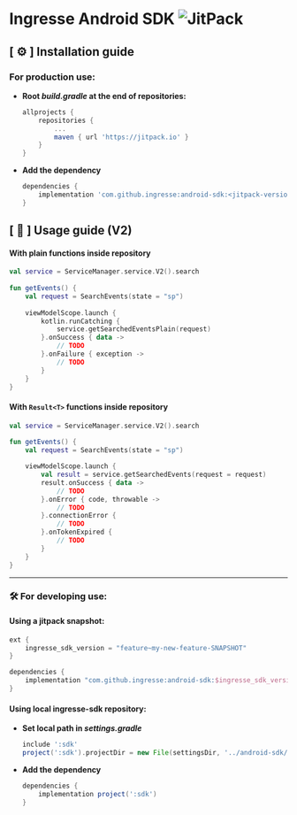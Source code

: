 # Ingresse Android SDK ![JitPack](https://img.shields.io/jitpack/v/github/ingresse/android-sdk.svg?style=flat-square)


## [ :gear: ] Installation guide
### For production use:

- **Root _build.gradle_ at the end of repositories:**
   ```gradle
   allprojects {
       repositories {
           ...
           maven { url 'https://jitpack.io' }
       }
   }
   ```
- **Add the dependency**
   ```gradle
   dependencies {
       implementation 'com.github.ingresse:android-sdk:<jitpack-version>'
   }
   ```

## [ :electric_plug: ] Usage guide (V2)
#### With plain functions inside repository
```kotlin
val service = ServiceManager.service.V2().search
    
fun getEvents() {
    val request = SearchEvents(state = "sp")
    
    viewModelScope.launch {
        kotlin.runCatching {
            service.getSearchedEventsPlain(request)
        }.onSuccess { data -> 
            // TODO
        }.onFailure { exception ->  
            // TODO
        }
    }
}
```

#### With `Result<T>` functions inside repository
```kotlin
val service = ServiceManager.service.V2().search
    
fun getEvents() {
    val request = SearchEvents(state = "sp")

    viewModelScope.launch {
        val result = service.getSearchedEvents(request = request)
        result.onSuccess { data ->
            // TODO
        }.onError { code, throwable ->
            // TODO
        }.connectionError {
            // TODO
        }.onTokenExpired {
            // TODO
        }
    }
}
```
___

###  :hammer_and_wrench: For developing use:

#### Using a jitpack snapshot:
```gradle
ext {
    ingresse_sdk_version = "feature~my-new-feature-SNAPSHOT"
}

dependencies {
    implementation "com.github.ingresse:android-sdk:$ingresse_sdk_version"
}
```

#### Using local ingresse-sdk repository:

- **Set local path in _settings.gradle_**
   ```gradle
   include ':sdk'
   project(':sdk').projectDir = new File(settingsDir, '../android-sdk/sdk')
   ``` 

- **Add the dependency**
   ```gradle
   dependencies {
       implementation project(':sdk')
   }
   ```